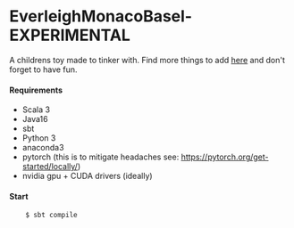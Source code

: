 # EverleighMonacoBasel-EXPERIMENTAL

A childrens toy made to tinker with. Find more things to add [here](https://index.scala-lang.org/) and don't forget to have fun.

#### Requirements
* Scala 3
* Java16
* sbt
* Python 3
* anaconda3
* pytorch (this is to mitigate headaches see: https://pytorch.org/get-started/locally/)
* nvidia gpu + CUDA drivers (ideally)

#### Start

```
    $ sbt compile
```

